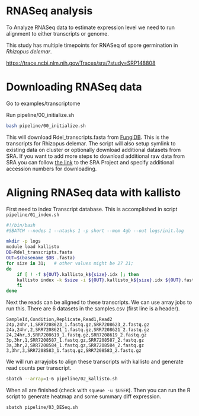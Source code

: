 # RNASeq analysis

To Analyze RNASeq data to estimate expression level we need to run
alignment to either transcripts or genome.

This study has multiple timepoints for RNASeq of spore germination in _Rhizopus delemar_.

https://trace.ncbi.nlm.nih.gov/Traces/sra/?study=SRP148808

# Downloading RNASeq data

Go to examples/transcriptome

Run pipeline/00_initialize.sh
```BASH
bash pipeline/00_initialize.sh
```
This will download Rdel_transcripts.fasta from [FungiDB](https://fungidb.org/common/downloads/Current_Release/RdelemarRA99-880/fasta/data/). This is the transcripts for Rhizopus delemar. The script will also setup symlink to existing data on cluster or optionally download additional datasets from SRA. If you want to add more steps to download additional raw data from SRA you can follow [the link](https://trace.ncbi.nlm.nih.gov/Traces/sra/?study=SRP148808) to the SRA Project and specify additional accession numbers for downloading.

# Aligning RNASeq data with kallisto

First need to index Transcript database. This is accomplished in script
`pipeline/01_index.sh`

```BASH
#!/bin/bash
#SBATCH --nodes 1 --ntasks 1 -p short --mem 4gb --out logs/init.log

mkdir -p logs
module load kallisto
DB=Rdel_transcripts.fasta
OUT=$(basename $DB .fasta)
for size in 31;   # other values might be 27 21;
do
    if [ ! -f ${OUT}.kallisto_k${size}.idx ]; then
	kallisto index -k $size -i ${OUT}.kallisto_k${size}.idx ${OUT}.fasta
    fi
done
```

Next the reads can be aligned to these transcripts. We can use array jobs to run this. There are 6 datasets in the samples.csv (first line is a header).

```Text
SampleId,Condition,Replicate,Read1,Read2
24p,24hr,1,SRR7208623_1.fastq.gz,SRR7208623_2.fastq.gz
24a,24hr,2,SRR7208621_1.fastq.gz,SRR7208621_2.fastq.gz
24,24hr,3,SRR7208619_1.fastq.gz,SRR7208619_2.fastq.gz
3p,3hr,1,SRR7208587_1.fastq.gz,SRR7208587_2.fastq.gz
3a,3hr,2,SRR7208584_1.fastq.gz,SRR7208584_2.fastq.gz
3,3hr,3,SRR7208583_1.fastq.gz,SRR7208583_2.fastq.gz
```

We will run arrayjobs to align these transcripts with kallisto and generate read counts per transcript.

```BASH
sbatch --array=1-6 pipeline/02_kallisto.sh
```

When all are finished (check with `squeue -u $USER`). Then you can run the R script to generate heatmap and some summary diff expression.

```BASH
sbatch pipeline/03_DESeq.sh
```
